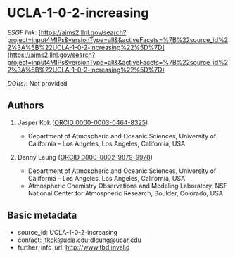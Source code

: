 # UCLA-1-0-2-increasing

*ESGF link*: [https://aims2.llnl.gov/search?project=input4MIPs&versionType=all&&activeFacets=%7B%22source_id%22%3A%5B%22UCLA-1-0-2-increasing%22%5D%7D](https://aims2.llnl.gov/search?project=input4MIPs&versionType=all&&activeFacets=%7B%22source_id%22%3A%5B%22UCLA-1-0-2-increasing%22%5D%7D)

*DOI(s)*: Not provided

## Authors

1. Jasper Kok ([ORCID 0000-0003-0464-8325](https://orcid.org/0000-0003-0464-8325))
    - Department of Atmospheric and Oceanic Sciences, University of California – Los Angeles, Los Angeles, California, USA

2. Danny Leung ([ORCID 0000-0002-9879-9978](https://orcid.org/0000-0002-9879-9978))
    - Department of Atmospheric and Oceanic Sciences, University of California – Los Angeles, Los Angeles, California, USA
    - Atmospheric Chemistry Observations and Modeling Laboratory, NSF National Center for Atmospheric Research, Boulder, Colorado, USA


## Basic metadata

- source_id: UCLA-1-0-2-increasing
- contact: jfkok@ucla.edu;dleung@ucar.edu
- further_info_url: http://www.tbd.invalid